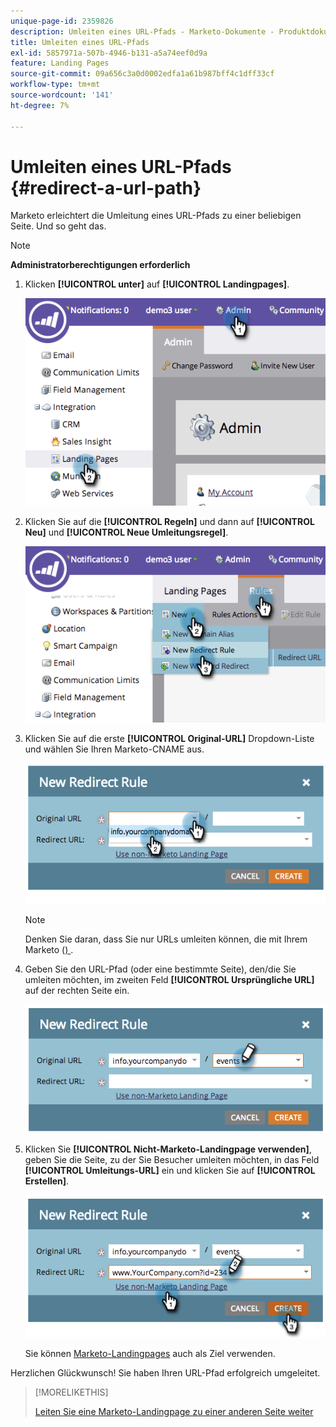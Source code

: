 ```yaml
---
unique-page-id: 2359826
description: Umleiten eines URL-Pfads - Marketo-Dokumente - Produktdokumentation
title: Umleiten eines URL-Pfads
exl-id: 5857971a-507b-4946-b131-a5a74eef0d9a
feature: Landing Pages
source-git-commit: 09a656c3a0d0002edfa1a61b987bff4c1dff33cf
workflow-type: tm+mt
source-wordcount: '141'
ht-degree: 7%

---
```


# Umleiten eines URL-Pfads {#redirect-a-url-path}

Marketo erleichtert die Umleitung eines URL-Pfads zu einer beliebigen Seite. Und so geht das.

>[!NOTE]
>
>**Administratorberechtigungen erforderlich**

1. Klicken **[!UICONTROL unter]** auf **[!UICONTROL Landingpages]**.

   ![](assets/image2014-9-18-13-3a43-3a29.png)

1. Klicken Sie auf die **[!UICONTROL Regeln]** und dann auf **[!UICONTROL Neu]** und **[!UICONTROL Neue Umleitungsregel]**.

   ![](assets/image2014-9-18-13-3a43-3a40.png)

1. Klicken Sie auf die erste **[!UICONTROL Original-URL]** Dropdown-Liste und wählen Sie Ihren Marketo-CNAME aus.

   ![](assets/image2014-9-18-13-3a43-3a49.png)

   >[!NOTE]
   >
   >Denken Sie daran, dass Sie nur URLs umleiten können, die mit Ihrem Marketo ([) ](/help/marketo/product-docs/demand-generation/landing-pages/landing-page-actions/customize-your-landing-page-urls-with-a-cname.md).

1. Geben Sie den URL-Pfad (oder eine bestimmte Seite), den/die Sie umleiten möchten, im zweiten Feld **[!UICONTROL Ursprüngliche URL]** auf der rechten Seite ein.

   ![](assets/image2014-9-18-13-3a43-3a59.png)

1. Klicken Sie **[!UICONTROL Nicht-Marketo-Landingpage verwenden]**, geben Sie die Seite, zu der Sie Besucher umleiten möchten, in das Feld **[!UICONTROL Umleitungs-URL]** ein und klicken Sie auf **[!UICONTROL Erstellen]**.

   ![](assets/image2014-9-18-13-3a44-3a7.png)

   Sie können [Marketo-Landingpages](/help/marketo/product-docs/demand-generation/landing-pages/landing-page-actions/redirect-a-marketo-landing-page-to-another-page.md) auch als Ziel verwenden.

Herzlichen Glückwunsch! Sie haben Ihren URL-Pfad erfolgreich umgeleitet.

>[!MORELIKETHIS]
>
>[Leiten Sie eine Marketo-Landingpage zu einer anderen Seite weiter](/help/marketo/product-docs/demand-generation/landing-pages/landing-page-actions/redirect-a-marketo-landing-page-to-another-page.md)
